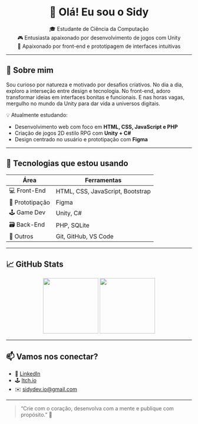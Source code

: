<h1 align="center">👋 Olá! Eu sou o Sidy</h1>

<p align="center">
🎓 Estudante de Ciência da Computação <br>
🎮 Entusiasta apaixonado por desenvolvimento de jogos com Unity <br>
🎨 Apaixonado por front-end e prototipagem de interfaces intuitivas
</p>

---

## 🧠 Sobre mim

Sou curioso por natureza e motivado por desafios criativos. No dia a dia, exploro a interseção entre design e tecnologia. No front-end, adoro transformar ideias em interfaces bonitas e funcionais. E nas horas vagas, mergulho no mundo da Unity para dar vida a universos digitais.

💡 Atualmente estudando:
- Desenvolvimento web com foco em **HTML, CSS, JavaScript e PHP**
- Criação de jogos 2D estilo RPG com **Unity + C#**
- Design centrado no usuário e prototipação com **Figma**

---

## 🚀 Tecnologias que estou usando

| Área             | Ferramentas                      |
|------------------|----------------------------------|
| 💻 Front-End     | HTML, CSS, JavaScript, Bootstrap |
| 🎨 Prototipação  | Figma                            |
| 🕹️ Game Dev      | Unity, C#                        |
| 🗃️ Back-End      | PHP, SQLite                      |
| 🧰 Outros        | Git, GitHub, VS Code             |

---

## 📈 GitHub Stats

<p align="center">
  <img height="150em" src="https://github-readme-stats.vercel.app/api?username=SidyDev-AI&show_icons=true&theme=tokyonight&count_private=true"/>
  <img height="150em" src="https://github-readme-stats.vercel.app/api/top-langs/?username=SidyDev-AI&layout=compact&theme=tokyonight"/>
</p>

---

## 📫 Vamos nos conectar?

- 💼 [LinkedIn](https://www.linkedin.com/in/seu-perfil)
- 🕹️ [Itch.io](https://seu-perfil.itch.io)
- ✉️ sidydev.io@gmail.com

---

> “Crie com o coração, desenvolva com a mente e publique com propósito.” 🚀
